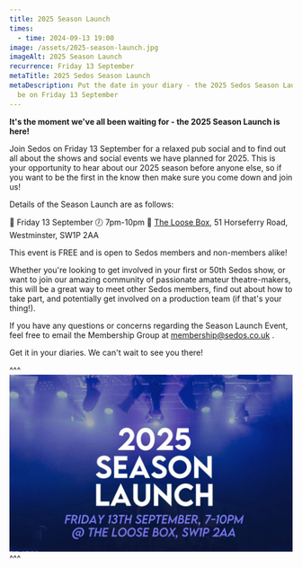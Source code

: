 ```yaml
---
title: 2025 Season Launch
times:
  - time: 2024-09-13 19:00
image: /assets/2025-season-launch.jpg
imageAlt: 2025 Season Launch
recurrence: Friday 13 September
metaTitle: 2025 Sedos Season Launch
metaDescription: Put the date in your diary - the 2025 Sedos Season Launch will
  be on Friday 13 September
---
```

**It's the moment we've all been waiting for - the 2025 Season Launch is here!** 

Join Sedos on Friday 13 September for a relaxed pub social and to find out all about the shows and social events we have planned for 2025. This is your opportunity to hear about our 2025 season before anyone else, so if you want to be the first in the know then make sure you come down and join us! 

Details of the Season Launch are as follows:

📅 Friday 13 September
🕖 7pm-10pm
📍 [The Loose Box](https://theloosebox.co.uk/), 51 Horseferry Road, Westminster, SW1P 2AA

This event is FREE and is open to Sedos members and non-members alike! 

Whether you're looking to get involved in your first or 50th Sedos show, or want to join our amazing community of passionate amateur theatre-makers, this will be a great way to meet other Sedos members, find out about how to take part, and potentially get involved on a production team (if that's your thing!).

If you have any questions or concerns regarding the Season Launch Event, feel free to email the Membership Group at membership@sedos.co.uk .

Get it in your diaries. We can't wait to see you there! 

^^^
![2025 Season Launch](/assets/2025-season-launch.jpg)
^^^